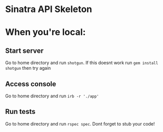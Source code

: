 # Sinatra API Skeleton

# When you're local:

## Start server
Go to home directory and run `shotgun`. If this doesnt work run `gem install shotgun` then try again

## Access console
Go to home directory and run `irb -r './app'`

## Run tests
Go to home directory and run `rspec spec`. Dont forget to stub your code!